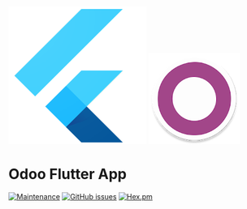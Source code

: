 ![Flutter Logo](https://github.com/3mrdevs/odoo_flutter_app/blob/master/screenshots/icon.png?raw=true)
![Odoo Logo](https://github.com/3mrdevs/odoo_flutter_app/blob/master/screenshots/odoo.png?raw=true)

# Odoo Flutter App

[![Maintenance](https://img.shields.io/badge/Maintained%3F-yes-green.svg)](https://github.com/3mrdevs/odoo_flutter_app/graphs/commit-activity)
[![GitHub issues](https://img.shields.io/github/issues/3mrdevs/odoo_flutter_app)](https://github.com/3mrdevs/odoo_flutter_app/issues)
[![Hex.pm](https://img.shields.io/hexpm/l/plug)](https://github.com/3mrdevs/odoo_flutter_app/blob/master/LICENSE)
